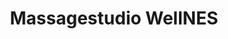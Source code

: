 ---
title: "Massagestudio WellNES"
url: /bad-neustadt-an-der-saale/massagestudio-wellnes/
shop: Massage
---
